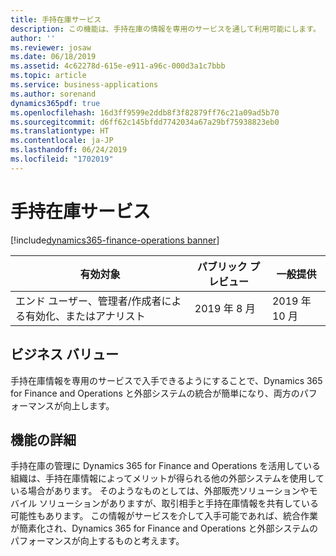 ```yaml
---
title: 手持在庫サービス
description: この機能は、手持在庫の情報を専用のサービスを通して利用可能にします。
author: ''
ms.reviewer: josaw
ms.date: 06/18/2019
ms.assetid: 4c62278d-615e-e911-a96c-000d3a1c7bbb
ms.topic: article
ms.service: business-applications
ms.author: sorenand
dynamics365pdf: true
ms.openlocfilehash: 16d3ff9599e2ddb8f3f82879ff76c21a09ad5b70
ms.sourcegitcommit: d6ff62c145bfdd7742034a67a29bf75938823eb0
ms.translationtype: HT
ms.contentlocale: ja-JP
ms.lasthandoff: 06/24/2019
ms.locfileid: "1702019"
---
```

# <a name="inventory-on-hand-service"></a>手持在庫サービス
[!include[dynamics365-finance-operations banner](../includes/dynamics365-finance-operations.md)]

| 有効対象    |  パブリック プレビュー | 一般提供 | 
| ---------- | ---------- |---------- |
|エンド ユーザー、管理者/作成者による有効化、またはアナリスト|2019 年 8 月| 2019 年 10 月|


## <a name="business-value"></a>ビジネス バリュー
<!-- bv start -->
手持在庫情報を専用のサービスで入手できるようにすることで、Dynamics 365 for Finance and Operations と外部システムの統合が簡単になり、両方のパフォーマンスが向上します。
<!-- bv end -->



## <a name="feature-details"></a>機能の詳細
<!--feature detail start -->
手持在庫の管理に Dynamics 365 for Finance and Operations を活用している組織は、手持在庫情報によってメリットが得られる他の外部システムを使用している場合があります。 そのようなものとしては、外部販売ソリューションやモバイル ソリューションがありますが、取引相手と手持在庫情報を共有している可能性もあります。 この情報がサービスを介して入手可能であれば、統合作業が簡素化され、Dynamics 365 for Finance and Operations と外部システムのパフォーマンスが向上するものと考えます。
<!--feature detail end -->










